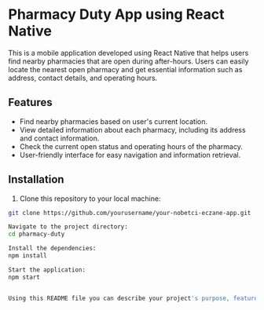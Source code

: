 # Pharmacy Duty App using React Native

This is a mobile application developed using React Native that helps users find nearby pharmacies that are open during after-hours. Users can easily locate the nearest open pharmacy and get essential information such as address, contact details, and operating hours.

## Features

- Find nearby pharmacies based on user's current location.
- View detailed information about each pharmacy, including its address and contact information.
- Check the current open status and operating hours of the pharmacy.
- User-friendly interface for easy navigation and information retrieval.

## Installation

1. Clone this repository to your local machine:

```bash
git clone https://github.com/yourusername/your-nobetci-eczane-app.git

Navigate to the project directory:
cd pharmacy-duty

Install the dependencies:
npm install

Start the application:
npm start


Using this README file you can describe your project's purpose, features, setup, usage, technologies and other important information.





